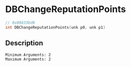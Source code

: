 # DBChangeReputationPoints
```c
// 0x00433bd0
int DBChangeReputationPoints(unk p0, unk p1)
```
## Description
```
Minimum Arguments: 2
Maximum Arguments: 2
```
